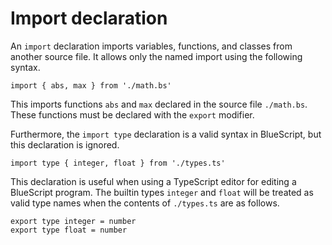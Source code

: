 # Import declaration

An `import` declaration imports variables, functions, and classes
from another source file.
It allows only the named import using the following syntax.

```tsx
import { abs, max } from './math.bs'
```

This imports functions `abs` and `max` declared in the source file
`./math.bs`.
These functions must be declared with the `export` modifier.

Furthermore, the `import type` declaration is a valid syntax in BlueScript,
but this declaration is ignored.

```tsx
import type { integer, float } from './types.ts'
```

This declaration is useful when using a TypeScript editor for  editing a BlueScript program.
The builtin types `integer` and `float` will
be treated as valid type names when the contents of `./types.ts` are as follows.

```tsx
export type integer = number
export type float = number
```
